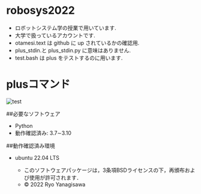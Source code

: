 # robosys2022

* ロボットシステム学の授業で用いています.
* 大学で扱っているアカウントです.
* otamesi.text は github に up されているかの確認用.
* plus_stdin.と plus_stdin.py に意味はありません.
* test.bash は plus をテストするのに用います.

# plusコマンド
![test](https://github.com/ryo0806/robosys2022/actions/workflows/test.yml/badge.svg)

##必要なソフトウェア
* Python
 * 動作確認済み: 3.7∼3.10

##動作確認済み環境
* ubuntu 22.04 LTS 

  * このソフトウェアパッケージは，3条項BSDライセンスの下，再頒布および使用が許可されます．
  * © 2022 Ryo Yanagisawa


